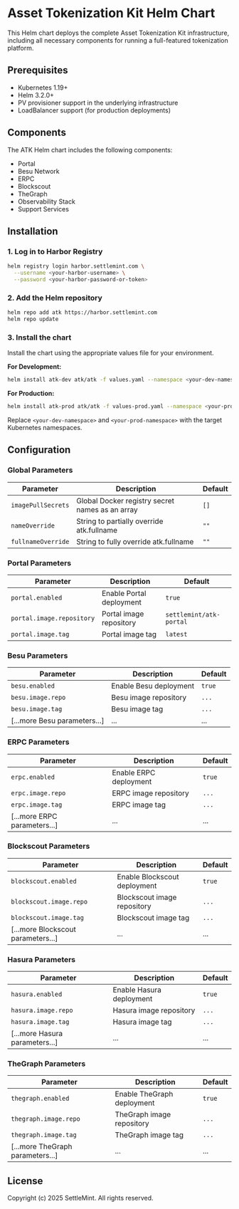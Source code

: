 # Asset Tokenization Kit Helm Chart

This Helm chart deploys the complete Asset Tokenization Kit infrastructure, including all necessary components for running a full-featured tokenization platform.

## Prerequisites

- Kubernetes 1.19+
- Helm 3.2.0+
- PV provisioner support in the underlying infrastructure
- LoadBalancer support (for production deployments)

## Components

The ATK Helm chart includes the following components:

- Portal
- Besu Network
- ERPC
- Blockscout
- TheGraph
- Observability Stack
- Support Services

## Installation

### 1. Log in to Harbor Registry

```bash
helm registry login harbor.settlemint.com \
  --username <your-harbor-username> \
  --password <your-harbor-password-or-token>
```

### 2. Add the Helm repository

```bash
helm repo add atk https://harbor.settlemint.com
helm repo update
```

### 3. Install the chart

Install the chart using the appropriate values file for your environment.

**For Development:**

```bash
helm install atk-dev atk/atk -f values.yaml --namespace <your-dev-namespace>
```

**For Production:**

```bash
helm install atk-prod atk/atk -f values-prod.yaml --namespace <your-prod-namespace>
```

Replace `<your-dev-namespace>` and `<your-prod-namespace>` with the target Kubernetes namespaces.

## Configuration

### Global Parameters

| Parameter | Description | Default |
|-----------|-------------|---------|
| `imagePullSecrets` | Global Docker registry secret names as an array | `[]` |
| `nameOverride` | String to partially override atk.fullname | `""` |
| `fullnameOverride` | String to fully override atk.fullname | `""` |

### Portal Parameters

| Parameter | Description | Default |
|-----------|-------------|---------|
| `portal.enabled` | Enable Portal deployment | `true` |
| `portal.image.repository` | Portal image repository | `settlemint/atk-portal` |
| `portal.image.tag` | Portal image tag | `latest` |

### Besu Parameters

| Parameter          | Description                  | Default |
|--------------------|------------------------------|---------|
| `besu.enabled`     | Enable Besu deployment       | `true`  |
| `besu.image.repo`  | Besu image repository        | `...`   |
| `besu.image.tag`   | Besu image tag               | `...`   |
| [...more Besu parameters...] | ...                          | ...     |

### ERPC Parameters

| Parameter          | Description                  | Default |
|--------------------|------------------------------|---------|
| `erpc.enabled`     | Enable ERPC deployment       | `true`  |
| `erpc.image.repo`  | ERPC image repository        | `...`   |
| `erpc.image.tag`   | ERPC image tag               | `...`   |
| [...more ERPC parameters...] | ...                          | ...     |

### Blockscout Parameters

| Parameter              | Description                      | Default |
|------------------------|----------------------------------|---------|
| `blockscout.enabled`   | Enable Blockscout deployment     | `true`  |
| `blockscout.image.repo`| Blockscout image repository    | `...`   |
| `blockscout.image.tag` | Blockscout image tag           | `...`   |
| [...more Blockscout parameters...] | ...                              | ...     |

### Hasura Parameters

| Parameter          | Description                  | Default |
|--------------------|------------------------------|---------|
| `hasura.enabled`   | Enable Hasura deployment     | `true`  |
| `hasura.image.repo`| Hasura image repository      | `...`   |
| `hasura.image.tag` | Hasura image tag             | `...`   |
| [...more Hasura parameters...] | ...                          | ...     |

### TheGraph Parameters

| Parameter            | Description                    | Default |
|----------------------|--------------------------------|---------|
| `thegraph.enabled`   | Enable TheGraph deployment     | `true`  |
| `thegraph.image.repo`| TheGraph image repository      | `...`   |
| `thegraph.image.tag` | TheGraph image tag             | `...`   |
| [...more TheGraph parameters...] | ...                            | ...     |

## License

Copyright (c) 2025 SettleMint. All rights reserved.
